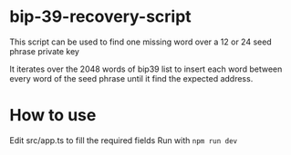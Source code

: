 # bip-39-recovery-script
This script can be used to find one missing word over a 12 or 24 seed phrase private key

It iterates over the 2048 words of bip39 list to insert each word between every word of the seed phrase until it find the expected address.

# How to use
Edit src/app.ts to fill the required fields
Run with `npm run dev`
